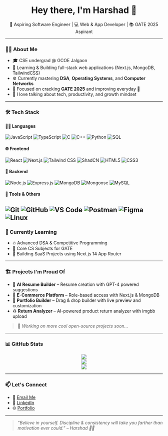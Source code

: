 <h1 align="center">Hey there, I'm Harshad 👋</h1>

<p align="center">
  🚀 Aspiring Software Engineer | 💻 Web & App Developer | 📚 GATE 2025 Aspirant
</p>

---

### 👨‍💻 About Me

- 🎓 CSE undergrad @ GCOE Jalgaon
- 🧠 Learning & Building full-stack web applications (Next.js, MongoDB, TailwindCSS)
- ⚙️ Currently mastering **DSA**, **Operating Systems**, and **Computer Networks**
- 🎯 Focused on cracking **GATE 2025** and improving everyday 💪
- 💬 I love talking about tech, productivity, and growth mindset

---

### 🛠️ Tech Stack

#### 🧑‍💻 Languages

![JavaScript](https://img.shields.io/badge/-JavaScript-black?style=flat-square\&logo=javascript)
![TypeScript](https://img.shields.io/badge/-TypeScript-black?style=flat-square\&logo=typescript)
![C](https://img.shields.io/badge/-C-black?style=flat-square\&logo=c)
![C++](https://img.shields.io/badge/-C++-black?style=flat-square\&logo=c%2B%2B)
![Python](https://img.shields.io/badge/-Python-black?style=flat-square\&logo=python)
![SQL](https://img.shields.io/badge/-SQL-black?style=flat-square\&logo=mysql)

#### 🌐 Frontend

![React](https://img.shields.io/badge/-React-black?style=flat-square\&logo=react)
![Next.js](https://img.shields.io/badge/-Next.js-black?style=flat-square\&logo=next.js)
![Tailwind CSS](https://img.shields.io/badge/-TailwindCSS-black?style=flat-square\&logo=tailwind-css)
![ShadCN](https://img.shields.io/badge/-ShadCN-black?style=flat-square\&logo=shadcnui\&logoColor=white)
![HTML5](https://img.shields.io/badge/-HTML5-black?style=flat-square\&logo=html5)
![CSS3](https://img.shields.io/badge/-CSS3-black?style=flat-square\&logo=css3)

#### 🧪 Backend

![Node.js](https://img.shields.io/badge/-Node.js-black?style=flat-square\&logo=node.js)
![Express.js](https://img.shields.io/badge/-Express-black?style=flat-square\&logo=express)
![MongoDB](https://img.shields.io/badge/-MongoDB-black?style=flat-square\&logo=mongodb)
![Mongoose](https://img.shields.io/badge/-Mongoose-black?style=flat-square\&logo=mongoose)
![MySQL](https://img.shields.io/badge/-MySQL-black?style=flat-square\&logo=mysql)

#### 🧰 Tools & Others

![Git](https://img.shields.io/badge/-Git-black?style=flat-square\&logo=git)
![GitHub](https://img.shields.io/badge/-GitHub-black?style=flat-square\&logo=github)
![VS Code](https://img.shields.io/badge/-VSCode-black?style=flat-square\&logo=visualstudiocode)
![Postman](https://img.shields.io/badge/-Postman-black?style=flat-square\&logo=postman)
![Figma](https://img.shields.io/badge/-Figma-black?style=flat-square\&logo=figma)
![Linux](https://img.shields.io/badge/-Linux-black?style=flat-square\&logo=linux)
---

### 🌱 Currently Learning

* 🔥 Advanced DSA & Competitive Programming
* 🧠 Core CS Subjects for GATE
* 🚀 Building SaaS Projects using Next.js 14 App Router

---

### 🏗️ Projects I'm Proud Of

* 🧾 **AI Resume Builder** – Resume creation with GPT-4 powered suggestions
* 🛒 **E-Commerce Platform** – Role-based access with Next.js & MongoDB
* 📁 **Portfolio Builder** – Drag & drop builder with live preview and customization
* ♻️ **Return Analyzer** – AI-powered product return analyzer with imgbb upload

> 📌 *Working on more cool open-source projects soon...*

---

### 📊 GitHub Stats

<p align="center">
  <img src="https://github-readme-streak-stats.herokuapp.com/?user=harshadhatagale&theme=radical" />
  <br />
  <img src="https://github-readme-stats.vercel.app/api?username=harshadhatagale&show_icons=true&theme=radical" />
  <br />
  <img src="https://github-readme-stats.vercel.app/api/top-langs/?username=harshadhatagale&layout=compact&theme=radical" />
</p>

---

### 📫 Let's Connect

* 📩 [Email Me](mailto:harshad@example.com)
* 💼 [LinkedIn](https://www.linkedin.com/in/harshad-hatagale)
* 🌐 [Portfolio](https://harsh-tech.vercel.app/)

---

> *"Believe in yourself. Discipline & consistency will take you farther than motivation ever could." – Harshad 🧠🔥*
